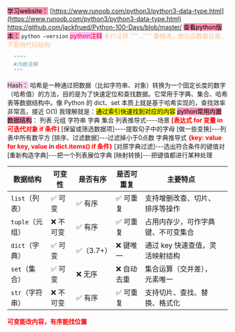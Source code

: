 <mark style="background: #FF5582A6;">学习website：</mark>
[https://www.runoob.com/python3/python3-data-type.html](https://www.runoob.com/python3/python3-data-type.html)
https://github.com/jackfrued/Python-100-Days/blob/master/
<mark style="background: #FF5582A6;">查看python版本：</mark>
    `python —version`
<span style="background:#fdbfff"><font color="#ff0000">python注释</font></span>
<font color="#fac08f">多行注释 """...""" 要缩进，放在函数最前面，不影响代码结构</font>
```python
  """"
  #内嵌注释  
  """
```
<span style="background:rgba(240, 167, 216, 0.55)">Hash：</span>
哈希是一种通过把数据（比如字符串、对象）转换为一个固定长度的数字（哈希值）的方法，目的是为了快速定位和查找数据。它常用于字典、集合、哈希表等数据结构中。像 Python 的 dict、set 本质上就是基于哈希实现的，查找效率非常高，接近 O(1)
我理解就是：<mark class="hltr-red">通过索引快速找到对应的内容</mark>
<mark style="background: #FF5582A6;">python常用内置数据结构</mark>：
列表
元组
字符串
字典
集合
列表推导式----场景
<font color="#ff0000">**[表达式 for 变量 in 可迭代对象 if 条件]**</font>
[保留或筛选数据项]----提取句子中的字母
[做一些变换]---列表中所有数平方
[排序、过滤数据]---过滤掉小于0点数
字典推导式
<font color="#ff0000">**{key: value for key, value in dict.items() if 条件}**</font>
[对原字典过滤]---选出符合条件的键值对
[重新构造字典]---把一个列表展位字典
[映射转换]---把键值都进行某种处理

| 数据结构        | 可变性   | 是否有序    | 是否可重复  | 主要特点               |     |
| ----------- | ----- | ------- | ------ | ------------------ | --- |
| `list`（列表）  | ✅ 可变  | ✅ 有序    | ✅ 可重复  | 支持增删改查、切片、排序等操作    |     |
| `tuple`（元组） | ❌ 不可变 | ✅ 有序    | ✅ 可重复  | 占用内存少，可作字典键、不可变集合  |     |
| `dict`（字典）  | ✅ 可变  | ✅（3.7+） | ❌ 键唯一  | 通过 key 快速查值，灵活映射结构 |     |
| `set`（集合）   | ✅ 可变  | ❌ 无序    | ❌ 自动去重 | 集合运算（交并差），元素唯一     |     |
| `str`（字符串）  | ❌ 不可变 | ✅ 有序    | ✅ 可重复  | 支持切片、查找、替换、格式化     |     |
**<font color="#ff0000">可变能改内容，有序能找位置</font>**